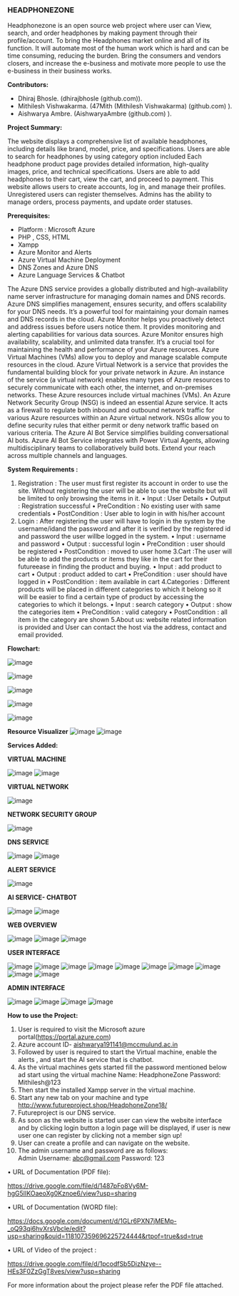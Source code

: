 ### HEADPHONEZONE
Headphonezone is an open source web project where user can View, search, and order headphones by making payment through their profile/account. To bring the Headphones market online and all of its function. It will automate most of the human work which is hard and can be time consuming, reducing the burden. Bring the consumers and vendors closers, and increase the e-business and motivate more people to use the e-business in their business works. 

**Contributors:**

- Dhiraj Bhosle. (dhirajbhosle (github.com)).
- Mithilesh Vishwakarma. (47Mith (Mithilesh Vishwakarma) (github.com) ).
- Aishwarya Ambre. (AishwaryaAmbre (github.com) ).

**Project Summary:**

The website displays a comprehensive list of available headphones, including details like brand, model, price, and specifications.
Users are able to search for headphones by using category option included
Each headphone product page provides detailed information, high-quality images, price, and technical specifications.
Users are able to add headphones to their cart, view the cart, and proceed to payment.
This website allows users to create accounts, log in, and manage their profiles. Unregistered users can register themselves.
Admins has the ability to manage orders, process payments, and update order statuses.

**Prerequisites:**

- Platform : Microsoft Azure
- PHP , CSS, HTML
- Xampp
- Azure Monitor and Alerts
- Azure Virtual Machine Deployment
- DNS Zones and Azure DNS
- Azure Language Services & Chatbot

The Azure DNS service provides a globally distributed and high-availability name server infrastructure for managing domain names and DNS records. Azure DNS simplifies management, ensures security, and offers scalability for your DNS needs. It’s a powerful tool for maintaining your domain names and DNS records in the cloud.
Azure Monitor helps you proactively detect and address issues before users notice them. It provides monitoring and alerting capabilities for various data sources. Azure Monitor ensures high availability, scalability, and unlimited data transfer. It’s a crucial tool for maintaining the health and performance of your Azure resources.
Azure Virtual Machines (VMs) allow you to deploy and manage scalable compute resources in the cloud.
Azure Virtual Network is a service that provides the fundamental building block for your private network in Azure. An instance of the service (a virtual network) enables many types of Azure resources to securely communicate with each other, the internet, and on-premises networks. These Azure resources include virtual machines (VMs).
An Azure Network Security Group (NSG) is indeed an essential Azure service. It acts as a firewall to regulate both inbound and outbound network traffic for various Azure resources within an Azure virtual network. NSGs allow you to define security rules that either permit or deny network traffic based on various criteria.
The Azure AI Bot Service simplifies building conversational AI bots. Azure AI Bot Service integrates with Power Virtual Agents, allowing multidisciplinary teams to collaboratively build bots. Extend your reach across multiple channels and languages.

**System Requirements :**

1. Registration : The user must first register its account in order to use the site. Without registering the user will be able to use the website but will be limited to only browsing the items in it. 
•	 Input : User Details
•	 Output : Registration successful 
•	PreCondition : No existing user with same credentials 
•	PostCondition : User able to login in with his/her account 
2. Login : After registering the user will have to login in the system by the username/idand the password and after it is verified by the registered id and password the user willbe logged in the system. 
•	Input : username and password 
•	Output : successful login 
•	PreCondition : user should be registered 
•	PostCondition : moved to user home 
3.Cart :The user will be able to add the products or items they like in the cart for their futureease in finding the product and buying.
•	Input : add product to cart 
•	Output : product added to cart 
•	PreCondition : user should have logged in 
•	PostCondition : item available in cart 
4.Categories : Different products will be placed in different categories to which it belong so it will be easier to find a certain type of product by accessing the categories to which it belongs. 
•	Input : search category
•	 Output : show the categories item 
•	 PreCondition : valid category 
•	 PostCondition : all item in the category are shown
5.About us: website related information is provided and User can contact the host via the address, contact and email provided. 

**Flowchart:**

![image](https://github.com/AishwaryaAmbre/AzureProjectHeadphonezone/assets/159557325/da99d488-8e64-4df8-98a2-fcc0be852207)

![image](https://github.com/AishwaryaAmbre/AzureProjectHeadphonezone/assets/159557325/aaa2e58a-3ea6-4395-b4bd-5c1868726a1d)

![image](https://github.com/AishwaryaAmbre/AzureProjectHeadphonezone/assets/159557325/d6b2fda4-69df-45f8-811e-4ef9110231ef)

![image](https://github.com/AishwaryaAmbre/AzureProjectHeadphonezone/assets/159557325/628ddde1-2e75-4176-9f66-8ceb75b586ed)

![image](https://github.com/AishwaryaAmbre/AzureProjectHeadphonezone/assets/159557325/1b953f3c-5555-4baa-b7b2-b01784c20967)

**Resource Visualizer**
![image](https://github.com/AishwaryaAmbre/AzureProjectHeadphonezone/assets/159557325/67ab02b1-d14b-4cb4-899d-77be39e425b2)
![image](https://github.com/AishwaryaAmbre/AzureProjectHeadphonezone/assets/159557325/fd512760-b595-4ab7-89a7-c1b7f476ec12)

**Services Added:**

**VIRTUAL MACHINE**

![image](https://github.com/AishwaryaAmbre/AzureProjectHeadphonezone/assets/159557325/edc70f65-ac09-4fd1-afb8-b54344f95191) 
![image](https://github.com/AishwaryaAmbre/AzureProjectHeadphonezone/assets/159557325/fea91d9b-5d2f-4ef8-a34b-29d239395266)

**VIRTUAL NETWORK**

![image](https://github.com/AishwaryaAmbre/AzureProjectHeadphonezone/assets/159557325/73ad1af9-462f-42d6-86fb-0d4a62733418)

**NETWORK SECURITY GROUP**

![image](https://github.com/AishwaryaAmbre/AzureProjectHeadphonezone/assets/159557325/8661dc1e-9a70-4507-95af-856c8385271b)

**DNS SERVICE**

![image](https://github.com/AishwaryaAmbre/AzureProjectHeadphonezone/assets/159557325/8fca267f-eb55-49f8-a0fe-a515a2f8e140)
![image](https://github.com/AishwaryaAmbre/AzureProjectHeadphonezone/assets/159557325/65b9933d-8451-4fec-803a-3cc7582ec019)

**ALERT SERVICE**

![image](https://github.com/AishwaryaAmbre/AzureProjectHeadphonezone/assets/159557325/c26d51ce-113f-4395-b50a-8bdc0bf37297)

**AI SERVICE- CHATBOT**

![image](https://github.com/AishwaryaAmbre/AzureProjectHeadphonezone/assets/159557325/0e5a2f31-a49d-4294-8f4d-83076815ab6b)
![image](https://github.com/AishwaryaAmbre/AzureProjectHeadphonezone/assets/159557325/cfdc0b28-e7d0-401e-8a15-45aa0b057afd)

 **WEB OVERVIEW**
 
![image](https://github.com/AishwaryaAmbre/AzureProjectHeadphonezone/assets/159557325/d0a15cf4-ba7d-4865-81ea-5999f1fbc22f)
![image](https://github.com/AishwaryaAmbre/AzureProjectHeadphonezone/assets/159557325/d584c569-4e27-498c-81ff-7f0c84d5822d)
![image](https://github.com/AishwaryaAmbre/AzureProjectHeadphonezone/assets/159557325/5636f961-4813-494c-b215-ac126e1e67db)

**USER INTERFACE**

![image](https://github.com/AishwaryaAmbre/AzureProjectHeadphonezone/assets/159557325/b0b56b4f-f899-4ff8-bacf-ed05453135cb)
![image](https://github.com/AishwaryaAmbre/AzureProjectHeadphonezone/assets/159557325/94c5ffe1-3dda-4806-b426-b25fb520096f)
![image](https://github.com/AishwaryaAmbre/AzureProjectHeadphonezone/assets/159557325/87edec4b-b0c7-4f59-b894-ba2431276faf)
![image](https://github.com/AishwaryaAmbre/AzureProjectHeadphonezone/assets/159557325/856a3081-d8dc-4005-88da-13e9bad9de29)
![image](https://github.com/AishwaryaAmbre/AzureProjectHeadphonezone/assets/159557325/2f31ae77-2e6e-4dae-a41f-1db59954efa5)
![image](https://github.com/AishwaryaAmbre/AzureProjectHeadphonezone/assets/159557325/5262cd24-6f73-4b43-a380-05795b0063c5)
![image](https://github.com/AishwaryaAmbre/AzureProjectHeadphonezone/assets/159557325/1d0ec1f0-7f0f-4dd2-be6e-2796b638be2f)
![image](https://github.com/AishwaryaAmbre/AzureProjectHeadphonezone/assets/159557325/19c83c0e-bd1d-4037-947e-47d9a3d467c8)
![image](https://github.com/AishwaryaAmbre/AzureProjectHeadphonezone/assets/159557325/767129fb-fcff-4b16-8751-628d9378befb)
![image](https://github.com/AishwaryaAmbre/AzureProjectHeadphonezone/assets/159557325/0367f982-d7a8-44a1-a5e6-95efc63fceac) 

**ADMIN INTERFACE**

![image](https://github.com/AishwaryaAmbre/AzureProjectHeadphonezone/assets/159557325/9e5e9d32-d6bc-41a8-abff-63e5a75dc2df)
![image](https://github.com/AishwaryaAmbre/AzureProjectHeadphonezone/assets/159557325/553eb7fa-57ef-41b9-ba40-558e4eac08e6)
![image](https://github.com/AishwaryaAmbre/AzureProjectHeadphonezone/assets/159557325/874304d1-d8b8-4005-8b7b-9adc7ce1a2db)
![image](https://github.com/AishwaryaAmbre/AzureProjectHeadphonezone/assets/159557325/591b2cc4-2031-4439-8c4b-012b5f87935f)

 
**How to use the Project:**

1.	User is required to visit the Microsoft azure portal(https://portal.azure.com)
2.	Azure account ID- aishwarya191141@mccmulund.ac.in 
3.	Followed by user is required to start the Virtual machine, enable the alerts , and start the AI service that is chatbot.
4.	As the virtual machines gets started fill the password mentioned below ad start using the virtual machine
Name: HeadphoneZone
Password: Mithilesh@123
5.	Then start the installed Xampp server in the virtual machine.
6.	Start any new tab on your machine and type http://www.futureproject.shop/HeadphoneZone18/ 
7.	Futureproject is our DNS service.
8.	As soon as the website is started user can view the website interface and by clicking login button a login page will be displayed, if user is new user one can register by clicking not a member sign up!
9.	User can create a profile and can navigate on the website.
10.	The admin username and password are as follows:  
Admin
Username: abc@gmail.com
Password: 123

•	URL of Documentation (PDF file):

 https://drive.google.com/file/d/1487pFo8Vy6M-hgG5lIKOaeoXg0Kznoe6/view?usp=sharing 

•	URL of Documentation (WORD file): 

https://docs.google.com/document/d/1GLr6PXN7jMEMp-_oQ93qi6hvXrsVbcle/edit?usp=sharing&ouid=118107359696225724444&rtpof=true&sd=true 

•	URL of Video of the project : 

https://drive.google.com/file/d/1pcodfSb5DizNzye--HEs3F0ZzGgT8ves/view?usp=sharing 

For more information about the project please refer the PDF file attached.
